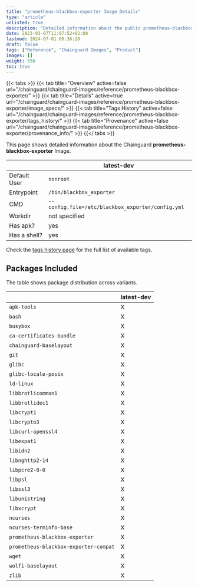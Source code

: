 ```yaml
---
title: "prometheus-blackbox-exporter Image Details"
type: "article"
unlisted: true
description: "Detailed information about the public prometheus-blackbox-exporter Chainguard Image."
date: 2023-03-07T11:07:52+02:00
lastmod: 2024-07-01 00:36:20
draft: false
tags: ["Reference", "Chainguard Images", "Product"]
images: []
weight: 550
toc: true
---
```


{{< tabs >}}
{{< tab title="Overview" active=false url="/chainguard/chainguard-images/reference/prometheus-blackbox-exporter/" >}}
{{< tab title="Details" active=true url="/chainguard/chainguard-images/reference/prometheus-blackbox-exporter/image_specs/" >}}
{{< tab title="Tags History" active=false url="/chainguard/chainguard-images/reference/prometheus-blackbox-exporter/tags_history/" >}}
{{< tab title="Provenance" active=false url="/chainguard/chainguard-images/reference/prometheus-blackbox-exporter/provenance_info/" >}}
{{</ tabs >}}

This page shows detailed information about the Chainguard **prometheus-blackbox-exporter** Image.

|              | latest-dev                                        |
|--------------|---------------------------------------------------|
| Default User | `nonroot`                                         |
| Entrypoint   | `/bin/blackbox_exporter`                          |
| CMD          | `--config.file=/etc/blackbox_exporter/config.yml` |
| Workdir      | not specified                                     |
| Has apk?     | yes                                               |
| Has a shell? | yes                                               |

Check the [tags history page](/chainguard/chainguard-images/reference/prometheus-blackbox-exporter/tags_history/) for the full list of available tags.

## Packages Included
The table shows package distribution across variants.

|                                       | latest-dev |
|---------------------------------------|------------|
| `apk-tools`                           | X          |
| `bash`                                | X          |
| `busybox`                             | X          |
| `ca-certificates-bundle`              | X          |
| `chainguard-baselayout`               | X          |
| `git`                                 | X          |
| `glibc`                               | X          |
| `glibc-locale-posix`                  | X          |
| `ld-linux`                            | X          |
| `libbrotlicommon1`                    | X          |
| `libbrotlidec1`                       | X          |
| `libcrypt1`                           | X          |
| `libcrypto3`                          | X          |
| `libcurl-openssl4`                    | X          |
| `libexpat1`                           | X          |
| `libidn2`                             | X          |
| `libnghttp2-14`                       | X          |
| `libpcre2-8-0`                        | X          |
| `libpsl`                              | X          |
| `libssl3`                             | X          |
| `libunistring`                        | X          |
| `libxcrypt`                           | X          |
| `ncurses`                             | X          |
| `ncurses-terminfo-base`               | X          |
| `prometheus-blackbox-exporter`        | X          |
| `prometheus-blackbox-exporter-compat` | X          |
| `wget`                                | X          |
| `wolfi-baselayout`                    | X          |
| `zlib`                                | X          |

